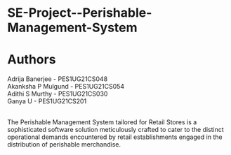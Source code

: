# SE-Project--Perishable-Management-System <br>
# Authors  <br>
Adrija Banerjee - PES1UG21CS048<br>
Akanksha P Mulgund - PES1UG21CS054<br>
Adithi S Murthy - PES1UG21CS030<br>
Ganya U - PES1UG21CS201<br>

<br>
The Perishable Management System tailored for Retail Stores is a sophisticated software solution meticulously crafted to cater to the distinct operational demands encountered by retail establishments engaged in the distribution of perishable merchandise.
